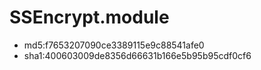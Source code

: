 # SSEncrypt.module	
- md5:f7653207090ce3389115e9c88541afe0
- sha1:400603009de8356d66631b166e5b95b95cdf0cf6